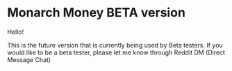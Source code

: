 # Monarch Money BETA version

Hello!

This is the future version that is currently being used by Beta testers.   If you would like to be a beta tester, please let me know through Reddit DM (Direct Message Chat)


